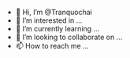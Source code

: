 - 👋 Hi, I’m @Tranquochai
- 👀 I’m interested in ...
- 🌱 I’m currently learning ...
- 💞️ I’m looking to collaborate on ...
- 📫 How to reach me ...

<!---
Tranquochai/Tranquochai is a ✨ special ✨ repository because its `README.md` (this file) appears on your GitHub profile.
You can click the Preview link to take a look at your changes.
--->
